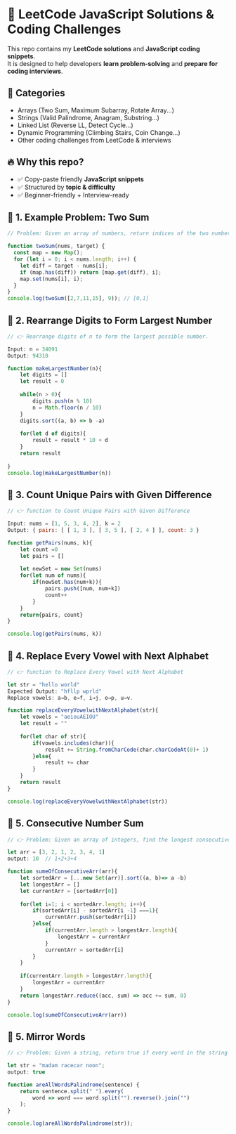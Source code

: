 # 🚀 LeetCode JavaScript Solutions & Coding Challenges

This repo contains my **LeetCode solutions** and **JavaScript coding snippets**.  
It is designed to help developers **learn problem-solving** and **prepare for coding interviews**.

## 📂 Categories
- Arrays (Two Sum, Maximum Subarray, Rotate Array...)
- Strings (Valid Palindrome, Anagram, Substring...)
- Linked List (Reverse LL, Detect Cycle...)
- Dynamic Programming (Climbing Stairs, Coin Change...)
- Other coding challenges from LeetCode & interviews

## 🔥 Why this repo?
- ✅ Copy-paste friendly **JavaScript snippets**  
- ✅ Structured by **topic & difficulty**  
- ✅ Beginner-friendly + Interview-ready  

## 📌 1. Example Problem: Two Sum
```javascript
// Problem: Given an array of numbers, return indices of the two numbers that add up to target.

function twoSum(nums, target) {
  const map = new Map();
  for (let i = 0; i < nums.length; i++) {
    let diff = target - nums[i];
    if (map.has(diff)) return [map.get(diff), i];
    map.set(nums[i], i);
  }
}
console.log(twoSum([2,7,11,15], 9)); // [0,1]

```
## 📌 2. Rearrange Digits to Form Largest Number
```javascript
// 👉 Rearrange digits of n to form the largest possible number.

Input: n = 34091
Output: 94310

function makeLargestNumber(n){
    let digits = []
    let result = 0
    
    while(n > 0){
        digits.push(n % 10)
        n = Math.floor(n / 10)
    }
    digits.sort((a, b) => b -a)
    
    for(let d of digits){
        result = result * 10 + d
    }
    return result
    
}
console.log(makeLargestNumber(n))
```
## 📌 3. Count Unique Pairs with Given Difference
```javascript
// 👉 function to Count Unique Pairs with Given Difference

Input: nums = [1, 5, 3, 4, 2], k = 2
Output: { pairs: [ [ 1, 3 ], [ 3, 5 ], [ 2, 4 ] ], count: 3 }

function getPairs(nums, k){
    let count =0
    let pairs = []
    
    let newSet = new Set(nums)
    for(let num of nums){
        if(newSet.has(num+k)){
            pairs.push([num, num+k])
            count++
        }
    }
    return{pairs, count}
}

console.log(getPairs(nums, k))
```
## 📌 4. Replace Every Vowel with Next Alphabet
```javascript
// 👉 function to Replace Every Vowel with Next Alphabet

let str = "hello world"
Expected Output: "hfllp wprld"
Replace vowels: a→b, e→f, i→j, o→p, u→v.

function replaceEveryVowelwithNextAlphabet(str){
    let vowels = "aeiouAEIOU"  
    let result = ""
    
    for(let char of str){  
        if(vowels.includes(char)){  
            result += String.fromCharCode(char.charCodeAt(0)+ 1)
        }else{
            result += char
        }
    }
    return result
}

console.log(replaceEveryVowelwithNextAlphabet(str))
```
## 📌 5. Consecutive Number Sum
```javascript
// 👉 Problem: Given an array of integers, find the longest consecutive increasing subsequence sum

let arr = [3, 2, 1, 2, 3, 4, 1]
output: 10  // 1+2+3+4

function sumeOfConsecutiveArr(arr){
    let sortedArr = [...new Set(arr)].sort((a, b)=> a -b)
    let longestArr = []
    let currentArr = [sortedArr[0]]
    
    for(let i=1; i < sortedArr.length; i++){
        if(sortedArr[i] - sortedArr[i -1] ===1){
            currentArr.push(sortedArr[i])
        }else{
            if(currentArr.length > longestArr.length){
                longestArr = currentArr
            }
            currentArr = sortedArr[i]
        }
    }
    
    if(currentArr.length > longestArr.length){
        longestArr = currentArr
    }
    return longestArr.reduce((acc, sum) => acc += sum, 0)
}

console.log(sumeOfConsecutiveArr(arr))

```
## 📌 5. Mirror Words

```javascript
// 👉 Problem: Given a string, return true if every word in the string is a palindrome when reversed.

let str = "madam racecar noon";
output: true

function areAllWordsPalindrome(sentence) {
    return sentence.split(" ").every(
        word => word === word.split("").reverse().join("")
    );
}

console.log(areAllWordsPalindrome(str)); 

```


